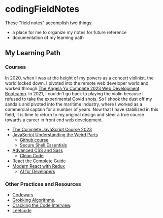 # codingFieldNotes
These "field notes" accomplish two things:
- a place for me to organize my notes for future reference
- documentation of my learning path

## My Learning Path
### Courses
In 2020, when I was at the height of my powers as a concert violinist, the world locked down. I pivoted into the remote web developer world and worked through [The Angela Yu Complete 2023 Web Development Bootcamp](https://www.udemy.com/course/the-complete-web-development-bootcamp/). In 2021, I couldn't go back to playing the violin because I refused to take the experimental Covid shots. So I shook the dust off my sandals and pivoted into the maritime industry, where I worked as a commercial captain for a number of years. Now that I have stabilized in this field, it is time to return to my original design and steer a true course towards a career in front end web development. 

- [The Complete JavaScript Course 2023](https://www.udemy.com/course-dashboard-redirect/?course_id=851712)
- [JavaScript Understanding the Weird Parts](https://www.udemy.com/course-dashboard-redirect/?course_id=364426)
	- [Github course](https://www.udemy.com/course-dashboard-redirect/?course_id=4188320)
	- [Secure Shell Essentials](https://www.udemy.com/course-dashboard-redirect/?course_id=1735124)
- [Advanced CSS and Sass](https://www.udemy.com/course-dashboard-redirect/?course_id=1026604)
	- [Clean Code](https://www.udemy.com/course-dashboard-redirect/?course_id=3611296)
- [React the Complete Guide](https://www.udemy.com/course-dashboard-redirect/?course_id=1362070)
- [Modern React with Redux](https://www.udemy.com/course-dashboard-redirect/?course_id=705264)
	- [AI for Developers](https://www.udemy.com/course-dashboard-redirect/?course_id=6250531)

### Other Practices and Resources
- [Codewars](https://www.codewars.com/dashboard)
- [Grokking Algorithms](https://www.amazon.com/dp/1633438538).
- [Cracking the Code Interview](https://www.amazon.com/Cracking-Coding-Interview-Programming-Questions/dp/0984782850/ref=sr_1_1?sr=8-1).
- [Leetcode](https://leetcode.com/)
